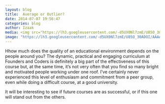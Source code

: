 ```yaml
---
layout: blog
title:  Average or Outlier?
date: 2014-07-07 19:56:47
categories: blog
author: Izaak
media: <img src="https://lh3.googleusercontent.com/-d5UX0Nl7zmE/U85O_30ADOI/AAAAAAAADzQ/BUQ21aZWAzk/w1004-h564-no/IMG_20140704_134010106_HDR.jpg">
image: "https://lh3.googleusercontent.com/-d5UX0Nl7zmE/U85O_30ADOI/AAAAAAAADzQ/BUQ21aZWAzk/w1004-h564-no/IMG_20140704_134010106_HDR.jpg"
---
```



Hhow much does the quality of an educational environment depends on the people around you? The dynamic, practical and engaging curriculum at Founders and Coders is definitely a big part of the effectiveness of this course but, at the same time, it’s not very often that you find so many bright and motivated people working under one roof. I’ve certainly never experienced this level of enthusiasm and commitment from a peer group, even while doing a difficult course, at a good university. 

It will be interesting to see if future courses are as successful, or if this one will stand out from the others.
